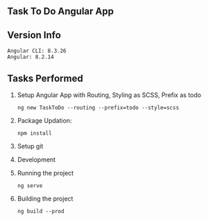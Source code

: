 ## Task To Do Angular App

## Version Info
    Angular CLI: 8.3.26
    Angular: 8.2.14

## Tasks Performed

1. Setup Angular App with Routing, Styling as SCSS, Prefix as todo

    `ng new TaskToDo --routing --prefix=todo --style=scss`

2. Package Updation:

    `npm install`

3. Setup git

4. Development

5. Running the project

    `ng serve`

6. Building the project

    `ng build --prod`

